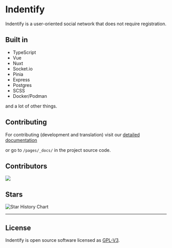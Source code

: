 # Indentify
Indentify is a user-oriented social network that does not require registration.

## Built in

- TypeScript
- Vue
- Nuxt
- Socket.io
- Pinia
- Express
- Postgres
- SCSS
- Docker/Podman

and a lot of other things.

## Contributing

For contributing (development and translation) visit our [detailed documentation](https://appolinarium.github.io/indentify/)

or go to `/pages/_docs/` in the project source code. 

## Contributors
<a href="https://github.com/appolinarium/indentify/graphs/contributors">
  <img src="https://contrib.rocks/image?repo=appolinarium/indentify" />
</a>

## Stars

![Star History Chart](https://api.star-history.com/svg?repos=appolinarium/indentify&type=Date)

---

## License

Indentify is open source software licensed as [GPL-V3](https://github.com/appolinarium/indentify/blob/main/LICENSE).
